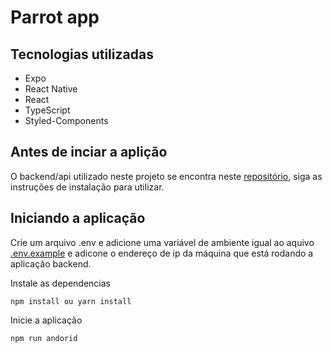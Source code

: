 # Parrot app

## Tecnologias utilizadas
 - Expo
 - React Native
 - React
 - TypeScript
 - Styled-Components

## Antes de inciar a aplição
O backend/api utilizado neste projeto se encontra neste [repositório](https://github.com/coe-tech/backend), siga as instruções de instalação para utilizar.

## Iniciando a aplicação

Crie um arquivo .env e adicione uma variável de ambiente igual ao aquivo [.env.example](https://github.com/bc-fullstack-03/luiz-gustavo-santos-mobile/blob/main/.env.example) e adicone o endereço de ip da máquina que está rodando a aplicação backend.

Instale as dependencias
```shell
npm install ou yarn install
```
Inicie a aplicação
```shell
npm run andorid
